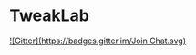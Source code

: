 TweakLab
========
[![Gitter](https://badges.gitter.im/Join Chat.svg)](https://gitter.im/tweaklab/tweaklab.github.io?utm_source=badge&utm_medium=badge&utm_campaign=pr-badge)
